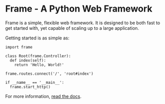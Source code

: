 Frame - A Python Web Framework
==============================

Frame is a simple, flexible web framework. It is designed to be both fast to get started with, yet capable of scaling
up to a large application.

Getting started is as simple as:

    import frame
    
    class Root(frame.Controller):
      def index(self):
        return 'Hello, World!'
      
    frame.routes.connect('/', 'root#index')
      
    if __name__ == '__main__':
      frame.start_http()

For more information, [read the docs](http://python.thirteen8.com/frame).
